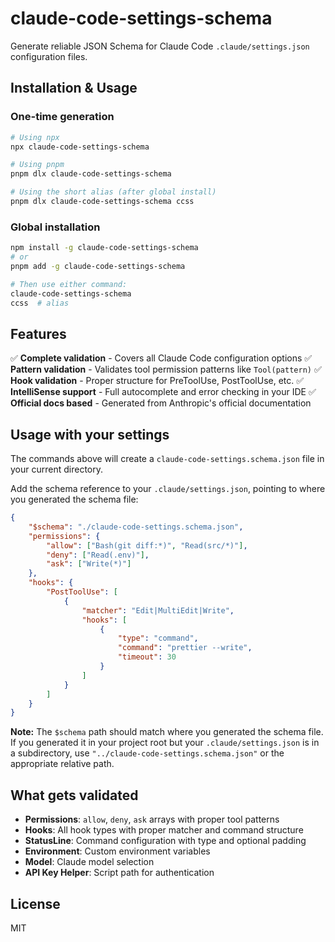 # claude-code-settings-schema

Generate reliable JSON Schema for Claude Code `.claude/settings.json`
configuration files.

## Installation & Usage

### One-time generation

```bash
# Using npx
npx claude-code-settings-schema

# Using pnpm
pnpm dlx claude-code-settings-schema

# Using the short alias (after global install)
pnpm dlx claude-code-settings-schema ccss
```

### Global installation

```bash
npm install -g claude-code-settings-schema
# or
pnpm add -g claude-code-settings-schema

# Then use either command:
claude-code-settings-schema
ccss  # alias
```

## Features

✅ **Complete validation** - Covers all Claude Code configuration
options ✅ **Pattern validation** - Validates tool permission patterns
like `Tool(pattern)` ✅ **Hook validation** - Proper structure for
PreToolUse, PostToolUse, etc. ✅ **IntelliSense support** - Full
autocomplete and error checking in your IDE ✅ **Official docs
based** - Generated from Anthropic's official documentation

## Usage with your settings

The commands above will create a `claude-code-settings.schema.json`
file in your current directory.

Add the schema reference to your `.claude/settings.json`, pointing to
where you generated the schema file:

```json
{
	"$schema": "./claude-code-settings.schema.json",
	"permissions": {
		"allow": ["Bash(git diff:*)", "Read(src/*)"],
		"deny": ["Read(.env)"],
		"ask": ["Write(*)"]
	},
	"hooks": {
		"PostToolUse": [
			{
				"matcher": "Edit|MultiEdit|Write",
				"hooks": [
					{
						"type": "command",
						"command": "prettier --write",
						"timeout": 30
					}
				]
			}
		]
	}
}
```

**Note:** The `$schema` path should match where you generated the
schema file. If you generated it in your project root but your
`.claude/settings.json` is in a subdirectory, use
`"../claude-code-settings.schema.json"` or the appropriate relative
path.

## What gets validated

- **Permissions**: `allow`, `deny`, `ask` arrays with proper tool
  patterns
- **Hooks**: All hook types with proper matcher and command structure
- **StatusLine**: Command configuration with type and optional padding
- **Environment**: Custom environment variables
- **Model**: Claude model selection
- **API Key Helper**: Script path for authentication

## License

MIT
